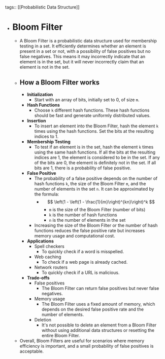 tags:: [[Probabilistic Data Structure]]

- # Bloom Filter
	- A Bloom Filter is a probabilistic data structure used for membership testing in a set. It efficiently determines whether an element is present in a set or not, with a possibility of false positives but no false negatives. This means it may incorrectly indicate that an element is in the set, but it will never incorrectly claim that an element is not in the set.
	- ## How a Bloom Filter works
		- **Initialization**
			- Start with an array of bits, initially set to 0, of size `m`.
		- **Hash Functions**
			- Choose `k` different hash functions. These hash functions should be fast and generate uniformly distributed values.
		- **Insertion**
			- To insert an element into the Bloom Filter, hash the element `k` times using the hash functions. Set the bits at the resulting indices to 1.
		- **Membership Testing**
			- To test if an element is in the set, hash the element `k` times using the same hash functions. If all the bits at the resulting indices are 1, the element is considered to be in the set. If any of the bits are 0, the element is definitely not in the set. If all bits are 1, there is a probability of false positive.
		- **False Positive**
			- The probability of a false positive depends on the number of hash functions `k`, the size of the Bloom Filter `m`, and the number of elements in the set `n`. It can be approximated by the formula:
				- $$
				  \left(1 - \left(1 - \frac{1}{m}\right)^{kn}\right)^k
				  $$
					- `m` is the size of the Bloom Filter (number of bits)
					- `k` is the number of hash functions
					- `n` is the number of elements in the set
			- Increasing the size of the Bloom Filter or the number of hash functions reduces the false positive rate but increases memory usage and computational cost.
		- **Applications**
			- Spell checkers
				- To quickly check if a word is misspelled.
			- Web caching
				- To check if a web page is already cached.
			- Network routers
				- To quickly check if a URL is malicious.
		- **Trade-offs**
			- False positives
				- The Bloom Filter can return false positives but never false negatives.
			- Memory usage
				- The Bloom Filter uses a fixed amount of memory, which depends on the desired false positive rate and the number of elements.
			- Deletion
				- It's not possible to delete an element from a Bloom Filter without using additional data structures or resetting the entire Bloom Filter.
	- Overall, Bloom Filters are useful for scenarios where memory efficiency is important, and a small probability of false positives is acceptable.